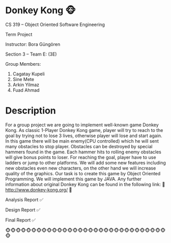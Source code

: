 # Donkey Kong :monkey_face:

CS 319 – Object Oriented Software Engineering

Term Project

Instructor: Bora Güngören

Section 3 – Team E: (3E)


Group Members: 
1. Cagatay Kupeli
2. Sine Mete
3. Arkin Yilmaz
4. Fuad Ahmad

# Description

For a group project we are going to implement well-known game Donkey Kong. As classic 1-Player Donkey Kong game, player will try to
reach to the goal by trying not to lose 3 lives, otherwise player will lose and start again. In this game there will be main enemy(CPU
controlled) which he will sent many obstacles to stop player. Obstacles can be destroyed by special hammers found in the game. Each hammer
hits to rolling enemy obstacles will give bonus points to loser. For reaching the goal, player have to use ladders or jump to other
platforms. We will add some new features including new obstacles even new characters, on the other hand we will increase quality of the
graphics. Our task is to create this game by Object Oriented Programming. We will implement this game by JAVA. Any further information
about original Donkey Kong can be found in the following link: 
:link: http://www.donkey-kong.org/ :link:

Analysis Report :white_check_mark:

Design Report :white_check_mark:

Final Report :white_check_mark:

:monkey_face::monkey_face::monkey_face::monkey_face::monkey_face::monkey_face::monkey_face::monkey_face::monkey_face::monkey_face::monkey_face::monkey_face::monkey_face::monkey_face::monkey_face::monkey_face::monkey_face::monkey_face::monkey_face::monkey_face::monkey_face::monkey_face::monkey_face::monkey_face::monkey_face::monkey_face::monkey_face::monkey_face::monkey_face::monkey_face::monkey_face::monkey_face:
